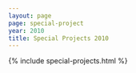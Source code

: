 ```yaml
---
layout: page
page: special-project
year: 2010
title: Special Projects 2010
---
```


{% include special-projects.html %}
